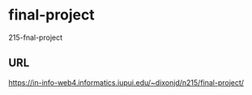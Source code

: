 # final-project

215-fnal-project

## URL

https://in-info-web4.informatics.iupui.edu/~dixonjd/n215/final-project/
